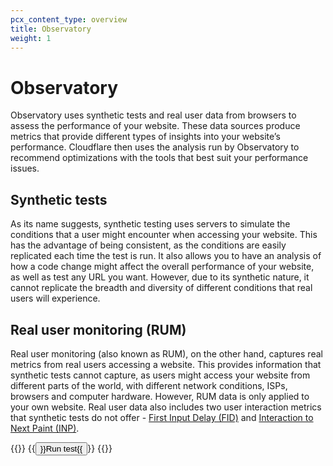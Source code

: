 ```yaml
---
pcx_content_type: overview
title: Observatory
weight: 1
---
```


# Observatory

Observatory uses synthetic tests and real user data from browsers to assess the performance of your website. These data sources produce metrics that provide different types of insights into your website’s performance. Cloudflare then uses the analysis run by Observatory to recommend optimizations with the tools that best suit your performance issues.

## Synthetic tests

As its name suggests, synthetic testing uses servers to simulate the conditions that a user might encounter when accessing your website. This has the advantage of being consistent, as the conditions are easily replicated each time the test is run. It also allows you to have an analysis of how a code change might affect the overall performance of your website, as well as test any URL you want. However, due to its synthetic nature, it cannot replicate the breadth and diversity of different conditions that real users will experience.

## Real user monitoring (RUM)

Real user monitoring (also known as RUM), on the other hand, captures real metrics from real users accessing a website. This provides information that synthetic tests cannot capture, as users might access your website from different parts of the world, with different network conditions, ISPs, browsers and computer hardware. However, RUM data is only applied to your own website. Real user data also includes two user interaction metrics that synthetic tests do not offer - [First Input Delay (FID)](https://web.dev/fid/) and [Interaction to Next Paint (INP)](https://web.dev/inp/).

{{<button-group>}}
  {{<button type="primary" href="/speed/speed-test/run-speed-test/">}}Run test{{</button>}}
{{</button-group>}}

